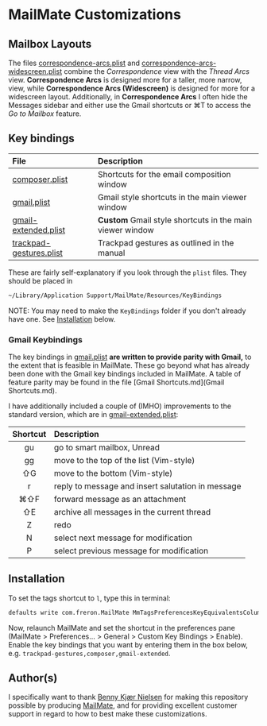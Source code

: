 # MailMate Customizations

## Mailbox Layouts

The files [correspondence-arcs.plist](Layouts/Mailboxes/correspondence-arcs.plist) and [correspondence-arcs-widescreen.plist](Layouts/Mailboxes/correspondence-arcs-widescreen.plist) combine the *Correspondence* view with the *Thread Arcs* view. **Correspondence Arcs** is designed more for a taller, more narrow, view, while **Correspondence Arcs (Widescreen)** is designed for more for a widescreen layout. Additionally, in **Correspondence Arcs** I often hide the Messages sidebar and either use the Gmail shortcuts or ⌘T to access the *Go to Mailbox* feature.

## Key bindings

| File                                                           | Description
| :---                                                           | :---
| [composer.plist](KeyBindings/composer.plist)                   | Shortcuts for the email composition window
| [gmail.plist](KeyBindings/gmail.plist)                         | Gmail style shortcuts in the main viewer window
| [gmail-extended.plist](KeyBindings/gmail-extended.plist)       | **Custom** Gmail style shortcuts in the main viewer window
| [trackpad-gestures.plist](KeyBindings/trackpad-gestures.plist) | Trackpad gestures as outlined in the manual

These are fairly self-explanatory if you look through the `plist` files. They should be placed in

```sh
~/Library/Application Support/MailMate/Resources/KeyBindings
```

NOTE: You may need to make the `KeyBindings` folder if you don't already have one. See [Installation](#installation) below.

### Gmail Keybindings

The key bindings in [gmail.plist](KeyBindings/gmail.plist) **are written to provide parity with Gmail,** to the extent that is feasible in MailMate. These go beyond what has already been done with the Gmail key bindings included in MailMate. A table of feature parity may be found in the file [Gmail Shortcuts.md](Gmail Shortcuts.md).

I have additionally included a couple of (IMHO) improvements to the standard version, which are in [gmail-extended.plist](KeyBindings/gmail-extended.plist):

| Shortcut | Description
| :---:    | :---
| gu       | go to smart mailbox, Unread
| gg       | move to the top of the list (Vim-style)
| ⇧G       | move to the bottom (Vim-style)
| r        | reply to message and insert salutation in message
| ⌘⇧F      | forward message as an attachment
| ⇧E       | archive all messages in the current thread
| Z        | redo
| N        | select next message for modification
| P        | select previous message for modification

## Installation

To set the tags shortcut to `l`, type this in terminal:

```sh
defaults write com.freron.MailMate MmTagsPreferencesKeyEquivalentsColumnEnabled -bool YES
```

Now, relaunch MailMate and set the shortcut in the preferences pane (MailMate > Preferences... > General > Custom Key Bindings > Enable). Enable the key bindings that you want by entering them in the box below, e.g. `trackpad-gestures,composer,gmail-extended`.


## Author(s)

I specifically want to thank [Benny Kjær Nielsen](http://freron.com/about/index.html#about_me) for making this repository possible by producing [MailMate](http://freron.com), and for providing excellent customer support in regard to how to best make these customizations.
